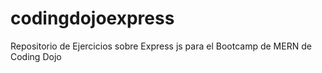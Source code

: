 # codingdojoexpress
Repositorio de Ejercicios sobre Express js para el Bootcamp de MERN de Coding Dojo
